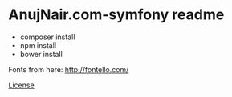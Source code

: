 AnujNair.com-symfony readme
===========================

* composer install
* npm install
* bower install

Fonts from here: http://fontello.com/

[License](https://github.com/AnujRNair/anujnair.com-symfony/blob/master/LICENSE)